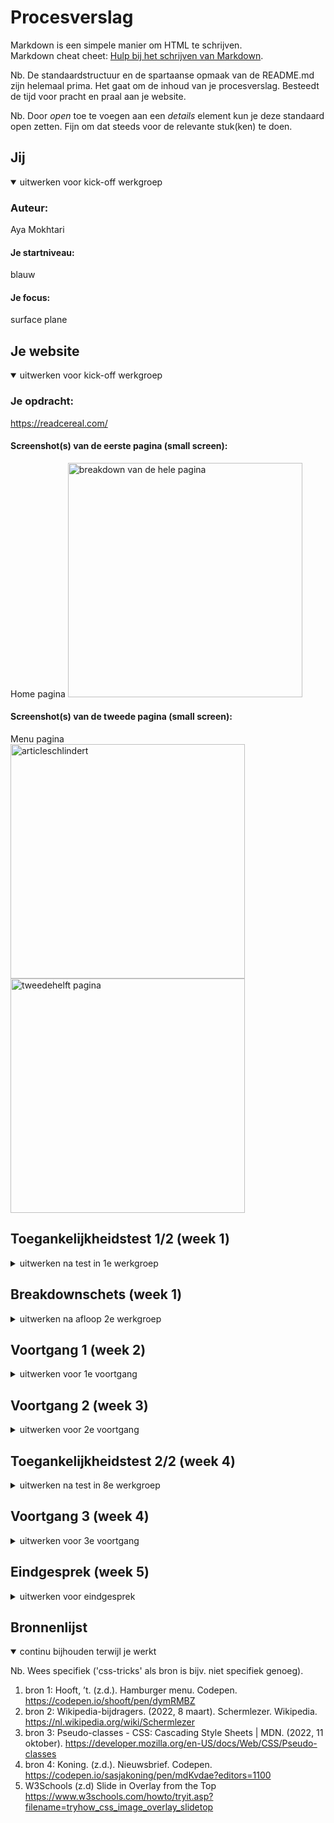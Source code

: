 # Procesverslag
Markdown is een simpele manier om HTML te schrijven.  
Markdown cheat cheet: [Hulp bij het schrijven van Markdown](https://github.com/adam-p/markdown-here/wiki/Markdown-Cheatsheet).


Nb. De standaardstructuur en de spartaanse opmaak van de README.md zijn helemaal prima. Het gaat om de inhoud van je procesverslag. Besteedt de tijd voor pracht en praal aan je website.

Nb. Door *open* toe te voegen aan een *details* element kun je deze standaard open zetten. Fijn om dat steeds voor de relevante stuk(ken) te doen.





## Jij

<details open>
  <summary>uitwerken voor kick-off werkgroep</summary>

  ### Auteur:
  Aya Mokhtari 

  #### Je startniveau:
  blauw

  #### Je focus:
  surface plane
 
</details>





## Je website

<details open>
  <summary>uitwerken voor kick-off werkgroep</summary>

  ### Je opdracht:

 https://readcereal.com/

  #### Screenshot(s) van de eerste pagina (small screen): 
  Home pagina
  <img src="./image/welkom.jpg" width="375px" alt="breakdown van de hele pagina">

  #### Screenshot(s) van de tweede pagina (small screen):
  Menu pagina 
  <br>
  <img src="/readme-images/screen2.jpg" width="375px" alt="articleschlindert">
  <img src="/readme-images/screen2.2.jpg" width="375px" alt="tweedehelft pagina">
 
</details>



## Toegankelijkheidstest 1/2 (week 1)

<details>
  <summary>uitwerken na test in 1e werkgroep</summary>

  ### Bevindingen
  Tijdens het testen kwam ik verschillende bevindingen tegen. Deze heb achterhaald door met verschillende beperkingen de toegankelijkheid te testen. Hieronder wordt dat per categorie toegelicht.


  #### Screenreader
  Hier korte omschrijving (met indien nodig afbeeldingen)
  Als eerst heb ik de screenreader getest op de bestaande website van Cereal Magazine. Dit heb ik gedaan op de home pagina en de een artikel waarvan ik een verbeterde versie ga namaken.
  Om te beginnen met de home pagina. Deze bevat veel koppelingen en daardoor hoor je dat herhaaldelijk door de screenreader waardoor dit hinderlijk kan overkomen voor de gebruiker. Hij begint wel goed met voorlezen dat het een Cereal Magazine is en leest teminste wel alle onderdelen. Voor de rest ben ik wel tevreden want hij doet wat hij moet doen.
  De tweede pagina was veel fijner om naar te luisteren omdat er eer afwisseling was in wat er werd opgenoemd (i.p.v. steeds "koppeling .., koppeling .., etc. aan te horen). Hij stapte ook automatisch over naar een Engelse stem wanneer hij het artikel ging voorlezen. Ik hoorde alleen geen pauze of een rust moment wanneer hij oversprong naar een andere paragraaf waardoor het eentonig kan overkomen. Ook worden de aanbevolen artikelen netjes benoemd.

   <img src="./readme-images/screenreader.jpg" width="375px" alt="screenreader">

  #### Muis en Toetsenbord 
  De selectie met het 'TAB' knopje was visueel niet te zien. Er was niets te zien als een trassering om de selectie te onderscheiden van de andere content elementen. Als ik er iets positiefs uit kan halen is dat hij wel naar beneden scrolt wanneer de tab verspringt op een lagere content element. Ik zie wel dat de 'TAB' knop wel werkt omdat ik onderin de naam van de selectie te zien krijg.

  Hoe deze problemen opgelost kunnen worden is door kleur te gebruiken voor de omranding en de breedte van de lijn dik te maken. Ook wanneer die geslecteerd staat op een afbeelding moet de trassering zichtbaar zijn.

  <img src="./readme-images/tab.png" width="375px" alt="tabfout">

  


  #### Motoriek (shocks, elastiekjes)

  Motoriek is het beter te gebruiken dan verwacht omdat het op een klein scherm veel scrollen is en dat hoeft niet op een precieze manier. Ik heb deze beperking getest door m'n duimen en wijsvingers aan elkaar te elastieken. Ik merkte wel dat het vasthouden van de device zelf oncomfortabel is.



  #### Visueel (brillen, contrast, kleurenblind, dark/light).
  Ik denk dat mensen met minder zicht er het minst last van hebben op de home pagina omdat de afbeelding groot geschaald zijn. Het lezen van de artikellen gaat moeilijker door de lettergrootte. Ik heb dit met meerdere visuele beperkingen getest en de wazige bril was wel meest hinderlijke ervaring. De footer was een grote grijze blok door het vage contrast.

  De website heeft wel een dark mode die op een ding na het goed doet. De  featured products sectie was licht grijs en vooral in het donker erg verblindend. Ook de witte tekst erop maakt het lezen niet makkelijk. 
   <img src="./readme-images/visueel.jpg" width="375px" alt="visueel">

</details>



## Breakdownschets (week 1)

<details>
  <summary>uitwerken na afloop 2e werkgroep</summary>

  ### de hele pagina: 
  <img src=".\break.png" width="375px" alt="breakdown van de hele pagina">


</details>





## Voortgang 1 (week 2)

<details>
  <summary>uitwerken voor 1e voortgang</summary>

  ### Stand van zaken
  hier dit ging goed & dit was lastig (neem ook screenshots op van delen van je website en code)
  Ik heb een eerste versie van m'n html op de eerste pagina. Ook ben ik alvast gaan kijken naar custom properties en allemaal random kleuren gezet op de html elementen zodat ik goed weet of hij goed is geselecteerd.


  ### Agenda voor meeting
  samen met je groepje opstellen
student 1: Marc
- Algemeen, Hamburger menu, Github (vullen we het goed in, zoals website link).

student 2: Robin
- Is mijn HTML goed uitgewerkt? Of wat mist er nog of kan beter?
- Kun je grid, flexbox en position door elkaar gebruiken? Of kan het ook anders?

student 3: Aya
- Eigen website: hoe zijn hier de h'tjes verdeeld (h1, h2, etc.)?

student 4: Mats
- Planning opstellen voor huiswerk.


  ### Verslag van meeting
  hier na afloop snel de uitkomsten van de meeting vastleggen

  - punt 1: Zet alle figures in articles.
  - Metadata zet je in een footer, ookal staat het in een main (it's true:) 
  - punt 2: Logo > h1 , titel article > h2 , section met titel > h3 , feature products >h2 , ondertitel feature products > h2
  - splits de pagina op in sections en zet de titels hidden(display none).
  

</details>





## Voortgang 2 (week 3)

<details>
  <summary>uitwerken voor 2e voortgang</summary>

  ### Stand van zaken
  hier dit ging goed & dit was lastig (neem ook screenshots op van delen van je website en code)

  Ver gekomen met het opstellen van de hele home pagina. De footer bij elk article wordt wel aangeroepen door een verkeerde selector dus daar moet ik nog aan werken. Ook de footer van de pagina moet ik nog opstellen.

  <img src="readme-images/versieweek3" width="375px" alt="tussenstandvanweek 3">

  ### Agenda voor meeting
  samen met je groepje opstellen

  student 1: Marc
  - Geen specifieke vragen. Alleen kijken naar zijn code.

  
  student 4: Mats
  - Kijken naar haar website.

  student 3: Aya
  - Je kan de content veranderen zoals bijvoorbeeld een hamburgermenu img naar een kruisje door 'content: url()' in je css te zetten. Alleen hoe doe je dat als je geen https url hebt maar een svg afbeelding?

  student 4: Mats
  - Kijken naar zijn website.


  ### Verslag van meeting
  hier na afloop snel de uitkomsten van de meeting vastleggen

  - Antwoord op m'n vraag: je kan de verwijzing bij de url opschrijven zoals je het in een img tag aanroept.
  - Hulp gekregen hoe ik een afbeelding in een input kan zetten.
  - Nagevraagd of je een ul in een li kan zetten.En dat is toegestaan.

- ...

</details>





## Toegankelijkheidstest 2/2 (week 4)

<details>
  <summary>uitwerken na test in 8e werkgroep</summary>

  ### Bevindingen
   Tijdens het testen kwam ik verschillende bevindingen tegen. Deze heb achterhaald door met verschillende beperkingen de toegankelijkheid te testen. Hieronder wordt dat per categorie toegelicht.

  #### Screenreader
  De screenreader vertelt wat de inhoud is van de pagina. Screanreaders worden voornamelijk gebruikt door blinden of slechtzienden en door het geluid kunnen ze de pagina volgen. Er zit ook een video in met geluid die ze kunnen beluisteren voor meer afwisseling. Ook verandert de stem van screanreader in een Engels accent zodra het artikel wordt voorgelezen. De onderdelen worden netjes voorgelezen alleen de navigatie balk met icon's loopt niet goed.


  #### Muis en Toetsenbord 
  Hier korte omschrijving (met indien nodig afbeeldingen)
  Door focus states toe te voegen kon ik goed aan de gebruiker laten zien waar die was gebleven. Alleen bij de a tags van de afbeeldingen is de omlijning er niet goed omheen geplaatst. Ik heb dit er bewust toch ingelaten omdat het wel een verbetering is tegenover de orinigele website. Verder zijn de inputs wel goed zichtbaar met een oranje trassering en de overige interactieve elementen.


  #### Motoriek (shocks, elastiekjes)
  Hier korte omschrijving (met indien nodig afbeeldingen)
  Op mijn pagina is het veel naar beneden of zijwaards scrollen wat fijn is voor mensen met een motorieke beperking.Alleen de footer en navigatie balk duurt langer om een precieze actie te ondernemen. Met het shock apparaat heb ik de testers opdrachten laten doen. Dit waren vooral formulieren invullen. De bevindingen daarvan waren dat ze het vermoeizaam was en het tik scherm groter mocht omdat het selecteren van het zoekveld lastig was. 


  #### Visueel (brillen, contrast, kleurenblind, dark/light). 
  Hier korte omschrijving (met indien nodig afbeeldingen)
  De website van cereal had een darkmode waarbij het contrast van de section niet fijn was om te lezen door de hoge helderheid. Ik heb dat wel opgelost in mijn eigen site met een keyframe waarbij ik andere kleuren heb gebruikt die worden gemanipuleert in de DOM. Wel had ik in het begin veel kleuren niet vanaf het begin in de :root gezet waardoor ik dat nog voor alle elementen moest aanpassen. Ik heb dit ook getest bij mijn klasgenoten en voor hen was het fijn te gebruiken. Ik was toen wel 1 kleur te vergeten aan te passen in de footer maar die heb ik nu ook weer aangepast. 

  <img src="readme-images/darkmode.png" width="375px" alt="darkmode orginele website">
  

</details>





## Voortgang 3 (week 4)

<details>
  <summary>uitwerken voor 3e voortgang</summary>

  ### Stand van zaken
 
  Home pagina
  <img src="readme-images/week4.png" width="375px" alt="tussenstandvanweek 4">
  Tweede pagina article
  <img src="readme-images/pagina2week4.png" width="375px" alt="tussenstandvanweek 4">


  ### Agenda voor meeting
  samen met je groepje opstellen

  student 1: Marc
 Snel door mijn code website heen kijken. Punt2 Vragen of mijn website voldoende variatie heeft. Punt 3 Mag ik var gebruiken als container rondom tags die wel syntax hebben.

  student 2: Robin
  1. mag ik een class gebruiken om een h1 visually hidden te maken
  2. responsiveness op mijn 2e pagina werkt niet helemaal
  3. is er genoeg variatie voor het service deel of moet ik nog meer toevoegen
  4. waarom ik maar op 1 button kan klikken en de andere buttons dan niet werken terwijl ze hetzelfde doen.

  student 3: Aya
  Hoe kan ik ervoor zorgen dat de p tag in de li ook mee wrapt en niet door elkaar heen lopen bij een zijwaardse scroll?

  student 4: Mats
  Vragen of het gebruik van div’s correct is.

  ### Verslag van meeting
  hier na afloop snel de uitkomsten van de meeting vastleggen

  - Antwoord op m'n vraag: white-space: break-spaces;
  - Ik weet nu hoe ik een zijwaardse scroll kan maken in css.
  - Probeer de twee pagina's meer divers van elkaar te maken.
  - Maak gebruik van DOM manipulatie.
  - De H1 wordt op de tweede pagina de titel van het artikel (schlindert House).

</details>





## Eindgesprek (week 5)

<details>
  <summary>uitwerken voor eindgesprek</summary>

  ### Je uitkomst - karakteristiek screenshots:
  <img src="readme-images/index.png" width="375px" alt="uitomst opdracht 1">
  <img src="readme-images/schlindert.png" width="375px" alt="uitomst opdracht 1">
  <img src="readme-images/login.png" width="375px" alt="uitomst opdracht 1">


  ### Dit ging goed/Heb ik geleerd: 
  Korte omschrijving
  Ik heb met dit vak veel geleerd over css elementen waarmee ik nooit had gedacht dat je er geen javascript voor nodig had. Ik vind het achteraf wel jammer dat ik wenig animaties heb gebruikt in m'n website zoals ik die heb gedaan in de huiswerkopdrachten. Ik ben iemand die niet snel te vreden is over m'n werk, maar ik moet zeggen dat ik wel trots bben op het eindresultaat. In het begin vreeste ik voor dit vak omdat ik er best wel moeite mee heb maar het is veel oefenen. Ik begon met de website van kapten & son in de eerste ander halve week en moest toen gaan switchen van website omdat de hele website was omgegooit in een blackfriday thema. In het begin vond ik dat erg jammer dat ik opnieuw moest beginnen, maar uiteindelijk was het makkelijker om een goed begin te maken van een website omdat je het al een keer hebt gedaan. 
  En DOM manipulatie zal ik ook standaard gaan gebruiken na dit vak want dat is werkt veel overzichtelijker (ook als je een darkmode eraan toevoegt wat ik heb gedaan).
  Ook ben ik trots op mezelf dat ik drie pagina's heb kunnen maken door nog een account pagina toe te voegen.



  ### Dit was lastig/Is niet gelukt:
  Korte omschrijving met plaatje
  Het is niet gelukt om een werkende hamburger menu te maken want ik wilde 2 microinteracties. Ik vind dat best wel lastig en eigenlijk wil ik mijzelf dit niet laten beperken door de tijd van de oplevering. Daarom zal ik er na dit gesprek later voor mezelf er nog eens aan zitten. En de ultieme goal was om het ook nog eens responsive te maken nadat ik me heb gefocust op de surfplane, maar dat was er helaas niet opgekomen. Ik kon daardoor ook niet veel met grid doen wat ik wel graag meer van wilde toevoegen aan m'n website. Wel weet ik nu door de huiswerk opdrachten hoe ik het kan toevoegen op toekomstige websites waardoor ik daar later meer mee kan experimenteren.

  <img src="readme-images/menu.png" width="375px" alt="hamburgermenu">
</details>





## Bronnenlijst

<details open>
  <summary>continu bijhouden terwijl je werkt</summary>

  Nb. Wees specifiek ('css-tricks' als bron is bijv. niet specifiek genoeg).

  1. bron 1: Hooft, ’t. (z.d.). Hamburger menu. Codepen. https://codepen.io/shooft/pen/dymRMBZ
  2. bron 2: Wikipedia-bijdragers. (2022, 8 maart). Schermlezer. Wikipedia. https://nl.wikipedia.org/wiki/Schermlezer
  3. bron 3: Pseudo-classes - CSS: Cascading Style Sheets | MDN. (2022, 11 oktober). https://developer.mozilla.org/en-US/docs/Web/CSS/Pseudo-classes 
  4. bron 4: Koning. (z.d.). Nieuwsbrief. Codepen. https://codepen.io/sasjakoning/pen/mdKvdae?editors=1100
  5. W3Schools (z.d) Slide in Overlay from the Top https://www.w3schools.com/howto/tryit.asp?filename=tryhow_css_image_overlay_slidetop

</details>